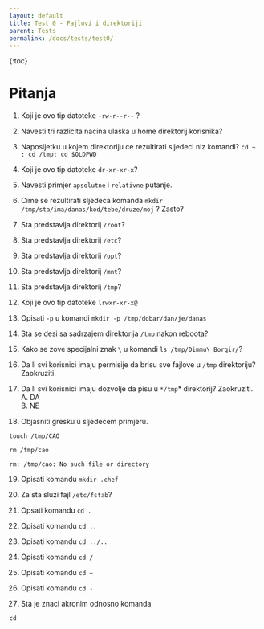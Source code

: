 ```yaml
---
layout: default
title: Test 0 - Fajlovi i direktoriji
parent: Tests
permalink: /docs/tests/test0/
---
```


{:toc}

# Pitanja

1. Koji je ovo tip datoteke ````-rw-r--r--```` ?


2. Navesti tri razlicita nacina ulaska u home direktorij korisnika?


3. Naposljetku u kojem direktoriju ce rezultirati sljedeci niz komandi? ````cd ~ ; cd /tmp; cd $OLDPWD````


4. Koji je ovo tip datoteke ````dr-xr-xr-x````?


5. Navesti primjer ````apsolutne```` i ````relativne```` putanje.


6. Cime se rezultirati sljedeca komanda ````mkdir /tmp/sta/ima/danas/kod/tebe/druze/moj```` ? Zasto?


7. Sta predstavlja direktorij ````/root````?


8. Sta predstavlja direktorij ````/etc````?


9. Sta predstavlja direktorij ````/opt````?


10. Sta predstavlja direktorij ````/mnt````?


11. Sta predstavlja direktorij ````/tmp````?


12. Koji je ovo tip datoteke ````lrwxr-xr-x@````


13. Opisati ````-p```` u komandi ````mkdir -p /tmp/dobar/dan/je/danas````

14. Sta se desi sa sadrzajem direktorija ````/tmp```` nakon reboota?


15. Kako se zove specijalni znak ````\```` u komandi ````ls /tmp/Dimmu\ Borgir/````?


16. Da li svi korisnici imaju permisije da brisu sve fajlove u ````/tmp```` direktoriju? Zaokruziti.


17. Da li svi korisnici imaju dozvolje da pisu u ````*/tmp````* direktorij? Zaokruziti.  
A. DA  
B. NE  


18. Objasniti gresku u sljedecem primjeru.

````
touch /tmp/CAO
````
````
rm /tmp/cao
````
````
rm: /tmp/cao: No such file or directory
````

19. Opisati komandu ````mkdir .chef````

20. Za sta sluzi fajl ````/etc/fstab````?

21. Opsati komandu ````cd .````


22. Opisati komandu ````cd ..````


23. Opisati komandu ````cd ../..````


24. Opisati komandu ````cd /````


25. Opisati komandu ````cd ~````


26. Opisati komandu ````cd -````


27. Sta je znaci akronim odnosno komanda

````
cd
````
